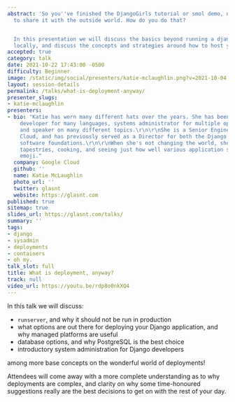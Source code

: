 ```yaml
---
abstract: 'So you''ve finished the DjangoGirls tutorial or smol demo, now you want
  to share it with the outside world. How do you do that?


  In this presentation we will discuss the basics beyond running a django project
  locally, and discuss the concepts and strategies around how to host your project.'
accepted: true
category: talk
date: 2021-10-22 17:43:00 -0500
difficulty: Beginner
image: /static/img/social/presenters/katie-mclaughlin.png?v=2021-10-04
layout: session-details
permalink: /talks/what-is-deployment-anyway/
presenter_slugs:
- katie-mclaughlin
presenters:
- bio: "Katie has worn many different hats over the years. She has been a software
    developer for many languages, systems administrator for multiple operating systems,
    and speaker on many different topics.\r\n\r\nShe is a Senior Engineer at Google
    Cloud, and has previously served as a Director for both the Django and Python
    software foundations.\r\n\r\nWhen she's not changing the world, she enjoys making
    tapestries, cooking, and seeing just how well various application stacks handle
    emoji."
  company: Google Cloud
  github: ''
  name: Katie McLaughlin
  photo_url: ''
  twitter: glasnt
  website: https://glasnt.com
published: true
sitemap: true
slides_url: https://glasnt.com/talks/
summary: ''
tags:
- django
- sysadmin
- deployments
- containers
- oh my.
talk_slot: full
title: What is deployment, anyway?
track: null
video_url: https://youtu.be/rdp8o0nkXQ4
---
```


In this talk we will discuss: 

* `runserver`, and why it should not be run in production
* what options are out there for deploying your Django application, and why managed platforms are useful
* database options, and why PostgreSQL is the best choice
* introductory system administration for Django developers

among more base concepts on the wonderful world of deployments!

Attendees will come away with a more complete understanding as to why deployments are complex, and clarity on why some time-honoured suggestions really are the best decisions to get on with the rest of your day.
